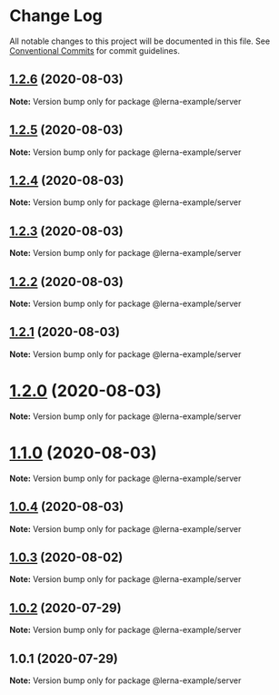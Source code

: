 # Change Log

All notable changes to this project will be documented in this file.
See [Conventional Commits](https://conventionalcommits.org) for commit guidelines.

## [1.2.6](https://github.com/gsgabrielsilvas/lerna-example/compare/v1.2.5...v1.2.6) (2020-08-03)

**Note:** Version bump only for package @lerna-example/server





## [1.2.5](https://github.com/gsgabrielsilvas/lerna-example/compare/v1.2.4...v1.2.5) (2020-08-03)

**Note:** Version bump only for package @lerna-example/server





## [1.2.4](https://github.com/gsgabrielsilvas/lerna-example/compare/v1.2.3...v1.2.4) (2020-08-03)

**Note:** Version bump only for package @lerna-example/server





## [1.2.3](https://github.com/gsgabrielsilvas/lerna-example/compare/v1.2.2...v1.2.3) (2020-08-03)

**Note:** Version bump only for package @lerna-example/server





## [1.2.2](https://github.com/gsgabrielsilvas/lerna-example/compare/v1.2.1...v1.2.2) (2020-08-03)

**Note:** Version bump only for package @lerna-example/server





## [1.2.1](https://github.com/gsgabrielsilvas/lerna-example/compare/v1.2.0...v1.2.1) (2020-08-03)

**Note:** Version bump only for package @lerna-example/server





# [1.2.0](https://github.com/gsgabrielsilvas/lerna-example/compare/v1.1.0...v1.2.0) (2020-08-03)

**Note:** Version bump only for package @lerna-example/server





# [1.1.0](https://github.com/gsgabrielsilvas/lerna-example/compare/v1.0.4...v1.1.0) (2020-08-03)

**Note:** Version bump only for package @lerna-example/server





## [1.0.4](https://github.com/gsgabrielsilvas/lerna-example/compare/v1.0.2...v1.0.4) (2020-08-03)

**Note:** Version bump only for package @lerna-example/server





## [1.0.3](https://github.com/gsgabrielsilvas/lerna-example/compare/v1.0.2...v1.0.3) (2020-08-02)

**Note:** Version bump only for package @lerna-example/server





## [1.0.2](https://github.com/gfgabrielfranca/lerna-example/compare/v1.0.1...v1.0.2) (2020-07-29)

**Note:** Version bump only for package @lerna-example/server





## 1.0.1 (2020-07-29)

**Note:** Version bump only for package @lerna-example/server
